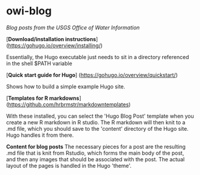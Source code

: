 # owi-blog
*Blog posts from the USGS Office of Water Information*

[**Download/installation instructions**] (https://gohugo.io/overview/installing/)

Essentially, the Hugo executable just needs to sit in a directory referenced in the shell $PATH variable

[**Quick start guide for Hugo**] (https://gohugo.io/overview/quickstart/)

Shows how to build a simple example Hugo site.  

[**Templates for R markdowns**] (https://github.com/hrbrmstr/markdowntemplates)

With these installed, you can select the 'Hugo Blog Post' template when you create a new R markdown in R studio.  The R markdown will then knit to a .md file, which you should save to the 'content' directory of the Hugo site.  Hugo handles it from there.    

**Content for blog posts** 
The necessary pieces for a post are the resulting .md file that is knit from Rstudio, which forms the main body of the post, and then any images that should be associated with the post.  The actual layout of the pages is handled in the Hugo 'theme'.


